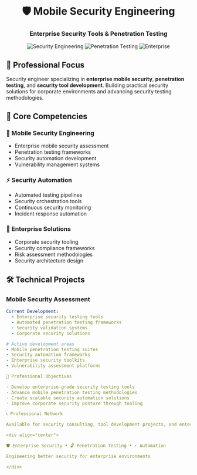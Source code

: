 <div align="center">

# 🛡️ Mobile Security Engineering

### Enterprise Security Tools & Penetration Testing

![Security Engineering](https://img.shields.io/badge/Role-Security_Engineer-blue)
![Penetration Testing](https://img.shields.io/badge/Focus-Pentesting-red)
![Enterprise](https://img.shields.io/badge/Environment-Enterprise-purple)

</div>

## 💼 Professional Focus

Security engineer specializing in **enterprise mobile security**, **penetration testing**, and **security tool development**. Building practical security solutions for corporate environments and advancing security testing methodologies.

## 🔧 Core Competencies

### 🎯 Mobile Security Engineering
- Enterprise mobile security assessment
- Penetration testing frameworks
- Security automation development
- Vulnerability management systems

### ⚡ Security Automation
- Automated testing pipelines
- Security orchestration tools
- Continuous security monitoring
- Incident response automation

### 🏢 Enterprise Solutions
- Corporate security tooling
- Security compliance frameworks
- Risk assessment methodologies
- Security architecture design

## 🛠️ Technical Projects

### Mobile Security Assessment
```yaml
Current Development:
  - Enterprise security testing tools
  - Automated penetration testing frameworks
  - Security validation systems
  - Corporate security solutions

# Active development areas
- Mobile penetration testing suites
- Security automation frameworks 
- Enterprise security toolkits
- Vulnerability assessment platforms

🚀 Professional Objectives

· Develop enterprise-grade security testing tools
· Advance mobile penetration testing methodologies
· Create scalable security automation solutions
· Improve corporate security posture through tooling

📞 Professional Network

Available for security consulting, tool development projects, and enterprise security initiatives. Specialized in building practical security solutions for modern mobile environments.

<div align="center">

🛡️ Enterprise Security • 🔓 Penetration Testing • ⚡ Automation

Engineering better security for enterprise environments

</div>
```
